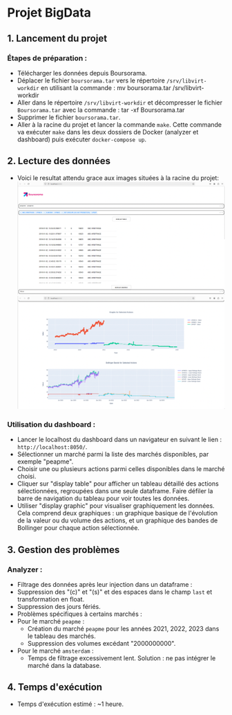 # Projet BigData

## 1. Lancement du projet

### Étapes de préparation :
- Télécharger les données depuis Boursorama.
- Déplacer le fichier `boursorama.tar` vers le répertoire `/srv/libvirt-workdir` en utilisant la commande : mv boursorama.tar /srv/libvirt-workdir
- Aller dans le répertoire `/srv/libvirt-workdir` et décompresser le fichier `Boursorama.tar` avec la commande : tar -xf Boursorama.tar
- Supprimer le fichier `boursorama.tar`.
- Aller à la racine du projet et lancer la commande `make`. Cette commande va exécuter `make` dans les deux dossiers de Docker (analyzer et dashboard) puis exécuter `docker-compose up`.

## 2. Lecture des données
- Voici le resultat attendu grace aux images situées à la racine du projet:
![plot](pic.png)
![plot](pic2.png)

### Utilisation du dashboard :
- Lancer le localhost du dashboard dans un navigateur en suivant le lien : `http://localhost:8050/`.
- Sélectionner un marché parmi la liste des marchés disponibles, par exemple "peapme".
- Choisir une ou plusieurs actions parmi celles disponibles dans le marché choisi.
- Cliquer sur "display table" pour afficher un tableau détaillé des actions sélectionnées, regroupées dans une seule dataframe. Faire défiler la barre de navigation du tableau pour voir toutes les données.
- Utiliser "display graphic" pour visualiser graphiquement les données. Cela comprend deux graphiques : un graphique basique de l'évolution de la valeur ou du volume des actions, et un graphique des bandes de Bollinger pour chaque action sélectionnée.

## 3. Gestion des problèmes

### Analyzer :
- Filtrage des données après leur injection dans un dataframe :
- Suppression des "(c)" et "(s)" et des espaces dans le champ `last` et transformation en float.
- Suppression des jours fériés.
- Problèmes spécifiques à certains marchés :
- Pour le marché `peapme` :
  - Création du marché `peapme` pour les années 2021, 2022, 2023 dans le tableau des marchés.
  - Suppression des volumes excédant "2000000000".
- Pour le marché `amsterdam` :
  - Temps de filtrage excessivement lent. Solution : ne pas intégrer le marché dans la database.

## 4. Temps d'exécution

- Temps d'exécution estimé : ~1 heure.